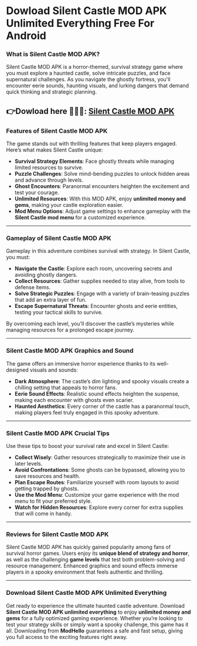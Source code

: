 # Dowload Silent Castle MOD APK Unlimited Everything Free For Android 

### What is Silent Castle MOD APK?

Silent Castle MOD APK is a horror-themed, survival strategy game where you must explore a haunted castle, solve intricate puzzles, and face supernatural challenges. As you navigate the ghostly fortress, you'll encounter eerie sounds, haunting visuals, and lurking dangers that demand quick thinking and strategic planning.



👉Dowload here 👻🧛🏻: [Silent Castle MOD APK](https://modhello.com/silent-castle/)
---

### Features of Silent Castle MOD APK

The game stands out with thrilling features that keep players engaged. Here’s what makes Silent Castle unique:

- **Survival Strategy Elements**: Face ghostly threats while managing limited resources to survive.
- **Puzzle Challenges**: Solve mind-bending puzzles to unlock hidden areas and advance through levels.
- **Ghost Encounters**: Paranormal encounters heighten the excitement and test your courage.
- **Unlimited Resources**: With this MOD APK, enjoy **unlimited money and gems**, making your castle exploration easier.
- **Mod Menu Options**: Adjust game settings to enhance gameplay with the **Silent Castle mod menu** for a customized experience.

---

### Gameplay of Silent Castle MOD APK

Gameplay in this adventure combines survival with strategy. In Silent Castle, you must:

- **Navigate the Castle**: Explore each room, uncovering secrets and avoiding ghostly dangers.
- **Collect Resources**: Gather supplies needed to stay alive, from tools to defense items.
- **Solve Strategic Puzzles**: Engage with a variety of brain-teasing puzzles that add an extra layer of fun.
- **Escape Supernatural Threats**: Encounter ghosts and eerie entities, testing your tactical skills to survive.

By overcoming each level, you’ll discover the castle’s mysteries while managing resources for a prolonged escape journey.

---

### Silent Castle MOD APK Graphics and Sound

The game offers an immersive horror experience thanks to its well-designed visuals and sounds:

- **Dark Atmosphere**: The castle’s dim lighting and spooky visuals create a chilling setting that appeals to horror fans.
- **Eerie Sound Effects**: Realistic sound effects heighten the suspense, making each encounter with ghosts even scarier.
- **Haunted Aesthetics**: Every corner of the castle has a paranormal touch, making players feel truly engaged in this spooky adventure.

---

### Silent Castle MOD APK Crucial Tips

Use these tips to boost your survival rate and excel in Silent Castle:

- **Collect Wisely**: Gather resources strategically to maximize their use in later levels.
- **Avoid Confrontations**: Some ghosts can be bypassed, allowing you to save resources and health.
- **Plan Escape Routes**: Familiarize yourself with room layouts to avoid getting trapped by ghosts.
- **Use the Mod Menu**: Customize your game experience with the mod menu to fit your preferred style.
- **Watch for Hidden Resources**: Explore every corner for extra supplies that will come in handy.

---

### Reviews for Silent Castle MOD APK

Silent Castle MOD APK has quickly gained popularity among fans of survival horror games. Users enjoy its **unique blend of strategy and horror**, as well as the challenging **game levels** that test both problem-solving and resource management. Enhanced graphics and sound effects immerse players in a spooky environment that feels authentic and thrilling.

---

### Download Silent Castle MOD APK Unlimited Everything

Get ready to experience the ultimate haunted castle adventure. Download **Silent Castle MOD APK unlimited everything** to enjoy **unlimited money and gems** for a fully optimized gaming experience. Whether you’re looking to test your strategy skills or simply want a spooky challenge, this game has it all. Downloading from **ModHello** guarantees a safe and fast setup, giving you full access to the exciting features right away.
